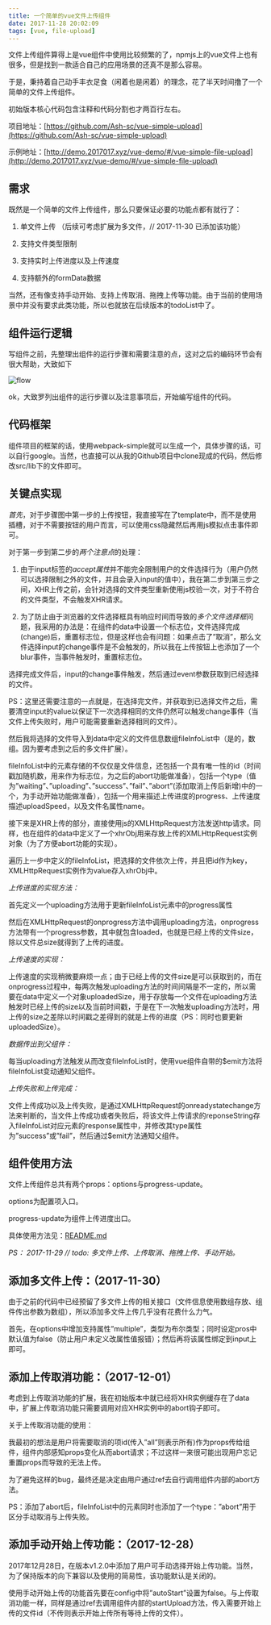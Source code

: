 ```yaml
---
title: 一个简单的vue文件上传组件
date: 2017-11-28 20:02:09
tags: [vue, file-upload]
---
```


文件上传组件算得上是vue组件中使用比较频繁的了，npmjs上的vue文件上也有很多，但是找到一款适合自己的应用场景的还真不是那么容易。

于是，秉持着自己动手丰衣足食（闲着也是闲着）的理念，花了半天时间撸了一个简单的文件上传组件。

初始版本核心代码包含注释和代码分割也才两百行左右。

项目地址：[https://github.com/Ash-sc/vue-simple-upload](https://github.com/Ash-sc/vue-simple-upload)

示例地址：[http://demo.2017017.xyz/vue-demo/#/vue-simple-file-upload](http://demo.2017017.xyz/vue-demo/#/vue-simple-file-upload)

## 需求

既然是一个简单的文件上传组件，那么只要保证必要的功能点都有就行了：

1. 单文件上传 （后续可考虑扩展为多文件，// 2017-11-30 已添加该功能）

2. 支持文件类型限制

3. 支持实时上传进度以及上传速度

4. 支持额外的formData数据

当然，还有像支持手动开始、支持上传取消、拖拽上传等功能。由于当前的使用场景中并没有要求此类功能，所以也就放在后续版本的todoList中了。

## 组件运行逻辑

写组件之前，先整理出组件的运行步骤和需要注意的点，这对之后的编码环节会有很大帮助，大致如下

![flow](http://web-site-files.ashshen.cc/blog/vue-upload-component/upload-component-logic.png)

ok，大致罗列出组件的运行步骤以及注意事项后，开始编写组件的代码。

## 代码框架

组件项目的框架的话，使用webpack-simple就可以生成一个，具体步骤的话，可以自行google。当然，也直接可以从我的Github项目中clone现成的代码，然后修改src/lib下的文件即可。

## 关键点实现

*首先*，对于步骤图中第一步的上传按钮，我直接写在了template中，而不是使用<slot>插槽，对于不需要按钮的用户而言，可以使用css隐藏然后再用js模拟点击事件即可。

对于第一步到第二步的*两个注意点*的处理：

1. 由于input标签的*accept属性*并不能完全限制用户的文件选择行为（用户仍然可以选择限制之外的文件，并且会录入input的值中），我在第二步到第三步之间，XHR上传之前，会针对选择的文件类型重新使用js校验一次，对于不符合的文件类型，不会触发XHR请求。

2. 为了防止由于浏览器的文件选择框具有响应时间而导致的*多个文件选择框*问题，我采用的办法是：在组件的data中设置一个标志位，文件选择完成(change)后，重置标志位，但是这样也会有问题：如果点击了”取消”，那么文件选择input的change事件是不会触发的，所以我在上传按钮上也添加了一个blur事件，当事件触发时，重置标志位。

选择完成文件后，input的change事件触发，然后通过event参数获取到已经选择的文件。

PS：这里还需要注意的一点就是，在选择完文件，并获取到已选择文件之后，需要清空input的value以保证下一次选择相同的文件仍然可以触发change事件（当文件上传失败时，用户可能需要重新选择相同的文件）。

然后我将选择的文件导入到data中定义的文件信息数组fileInfoList中（是的，数组。因为要考虑到之后的多文件扩展）。

fileInfoList中的元素存储的不仅仅是文件信息，还包括一个具有唯一性的id（时间戳加随机数，用来作为标志位，为之后的abort功能做准备），包括一个type（值为”waiting”、”uploading”、”success”、”fail”、”abort”(添加取消上传后新增)中的一个，为手动开始功能做准备），包括一个用来描述上传进度的progress、上传速度描述uploadSpeed，以及文件名属性name。

 
接下来是XHR上传的部分，直接使用js的XMLHttpRequest方法发送http请求。同样，也在组件的data中定义了一个xhrObj用来存放上传的XMLHttpRequest实例对象（为了方便abort功能的实现）。

遍历上一步中定义的fileInfoList，把选择的文件依次上传，并且把id作为key，XMLHttpRequest实例作为value存入xhrObj中。

*上传进度的实现方法：*

首先定义一个uploading方法用于更新fileInfoList元素中的progress属性

然后在XMLHttpRequest的onprogress方法中调用uploading方法，onprogress方法带有一个progress参数，其中就包含loaded，也就是已经上传的文件size，除以文件总size就得到了上传的进度。

*上传速度的实现：*

上传速度的实现稍微要麻烦一点；由于已经上传的文件size是可以获取到的，而在onprogress过程中，每两次触发uploading方法的时间间隔是不一定的，所以需要在data中定义一个对象uploadedSize，用于存放每一个文件在uploading方法触发时已经上传的size以及当前时间戳，于是在下一次触发uploading方法时，用上传的size之差除以时间戳之差得到的就是上传的进度（PS：同时也要更新uploadedSize）。

*数据传出到父组件：*

每当uploading方法触发从而改变fileInfoList时，使用vue组件自带的$emit方法将fileInfoList变动通知父组件。

*上传失败和上传完成：*

文件上传成功以及上传失败，是通过XMLHttpRequest的onreadystatechange方法来判断的，当文件上传成功或者失败后，将该文件上传请求的reponseString存入fileInfoList对应元素的response属性中，并修改其type属性为”success”或”fail”，然后通过$emit方法通知父组件。

## 组件使用方法

文件上传组件总共有两个props：options与progress-update。

options为配置项入口。

progress-update为组件上传进度出口。

具体使用方法见：[README.md](https://github.com/Ash-sc/vue-simple-upload/blob/master/README.md)

*PS： 2017-11-29  // todo: 多文件上传、上传取消、拖拽上传、手动开始。*

## 添加多文件上传：（2017-11-30）

由于之前的代码中已经预留了多文件上传的相关接口（文件信息使用数组存放、组件传出参数为数组），所以添加多文件上传几乎没有花费什么力气。

首先，在options中增加支持属性”multiple”，类型为布尔类型；同时设定pros中默认值为false（防止用户未定义改属性值报错）；然后再将该属性绑定到input上即可。

## 添加上传取消功能：（2017-12-01）

考虑到上传取消功能的扩展，我在初始版本中就已经将XHR实例缓存在了data中，扩展上传取消功能只需要调用对应XHR实例中的abort钩子即可。

关于上传取消功能的使用：

我最初的想法是用户将需要取消的项id(传入”all”则表示所有)作为props传给组件，组件内部感知props变化从而abort请求；不过这样一来很可能出现用户忘记重置props而导致的无法上传。

为了避免这样的bug，最终还是决定由用户通过ref去自行调用组件内部的abort方法。

PS：添加了abort后，fileInfoList中的元素同时也添加了一个type：”abort”用于区分手动取消与上传失败。

## 添加手动开始上传功能：（2017-12-28）

2017年12月28日，在版本v1.2.0中添加了用户可手动选择开始上传功能。当然，为了保持版本的向下兼容以及使用的简易性，该功能默认是关闭的。

使用手动开始上传的功能首先要在config中将”autoStart”设置为false。与上传取消功能一样，同样是通过ref去调用组件内部的startUpload方法，传入需要开始上传的文件id（不传则表示开始上传所有等待上传的文件）。




